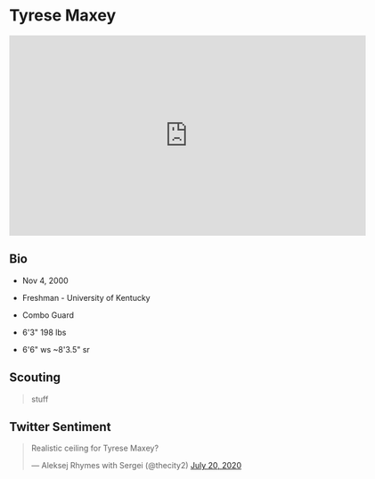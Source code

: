 Tyrese Maxey
===

<iframe width="640" height="360" src="https://www.youtube.com/embed/KaooLETypWU" frameborder="0" allow="accelerometer; autoplay; encrypted-media; gyroscope; picture-in-picture" allowfullscreen></iframe>

## Bio

- Nov 4, 2000

- Freshman - University of Kentucky

- Combo Guard

- 6'3" 198 lbs

- 6'6" ws ~8'3.5" sr

## Scouting
>stuff

## Twitter Sentiment

<blockquote class="twitter-tweet"><p lang="en" dir="ltr">Realistic ceiling for Tyrese Maxey?</p>&mdash; Aleksej Rhymes with Sergei (@thecity2) <a href="https://twitter.com/thecity2/status/1285227685476618240?ref_src=twsrc%5Etfw">July 20, 2020</a></blockquote> <script async src="https://platform.twitter.com/widgets.js" charset="utf-8"></script>